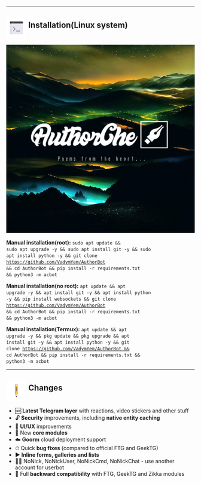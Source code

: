 <hr>
<h2><img src="https://github.com/VadymYem/AuthorBot/blob/main/assets/1326-command-window-line-flat.webp" height="54" align="middle"> Installation(<b>Linux system</b>)</h2>
<img src="https://github.com/VadymYem/AuthorBot/blob/main/assets/logo_1.jpg">

<b>Manual installation(root):</b>
<code>sudo apt update && sudo apt upgrade -y && sudo apt install git -y && sudo apt install python -y && git clone https://github.com/VadymYem/AuthorBot && cd AuthorBot && pip install -r requirements.txt && python3 -m acbot</code>


<b>Manual installation(no root):</b>
<code>apt update && apt upgrade -y && apt install git -y && apt install python -y && pip install websockets && git clone https://github.com/VadymYem/AuthorBot && cd AuthorBot && pip install -r requirements.txt && python3 -m acbot</code>

<b>Manual installation(Termux):</b>
<code>apt update && apt upgrade -y && pkg update && pkg upgrade && apt install git -y && apt install python -y && git clone https://github.com/VadymYem/AuthorBot && cd AuthorBot && pip install -r requirements.txt && python3 -m acbot</code>


<hr>
<h2><img src = "https://github.com/VadymYem/AuthorBot/blob/main/assets/35-edit-flat.webp" height="54" align="middle"> Changes</h2>

<ul>
	<li>🆕 <b>Latest Telegram layer</b> with reactions, video stickers and other stuff</li>
	<li>🔓 <b>Security</b> improvements, including <b>native entity caching</b></li>
	<li>🎨 <b>UI/UX</b> improvements</li>
	<li>📼 New <b>core modules</b></li>
	<li>☁️ <b>Goorm</b> cloud deployment support</li>
	<li>⏱ Quick <b>bug fixes</b> (compared to official FTG and GeekTG)</li>
	<li>▶️ <b>Inline forms, galleries and lists</b></li>
	<li>👨‍👦 NoNick, NoNickUser, NoNickCmd, NoNickChat - use another account for userbot</li>
	<li>🔁 Full <b>backward compatibility</b> with FTG, GeekTG and Zikka modules</li>
	
		
</ul>



